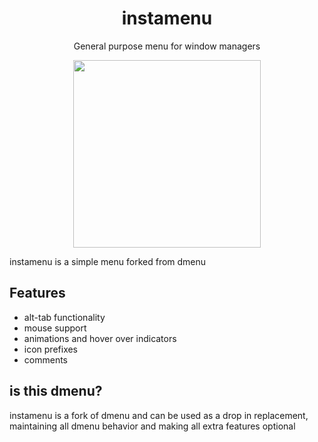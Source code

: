 <div align="center">
    <h1>instamenu</h1>
    <p>General purpose menu for window managers</p>
    <img width="300" height="300" src="https://media.githubusercontent.com/media/TheCynicalTeam/instamenu/master/screenshots/2020-9-28.png">
</div>

instamenu is a simple menu forked from dmenu

## Features
- alt-tab functionality
- mouse support
- animations and hover over indicators
- icon prefixes
- comments


## is this dmenu?

instamenu is a fork of dmenu and can be used as a drop in replacement, maintaining all dmenu behavior and making all extra features optional

